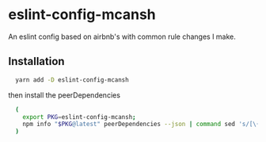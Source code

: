 # eslint-config-mcansh

An eslint config based on airbnb's with common rule changes I make.

## Installation

```bash
  yarn add -D eslint-config-mcansh
```

then install the peerDependencies

```bash
  (
    export PKG=eslint-config-mcansh;
    npm info "$PKG@latest" peerDependencies --json | command sed 's/[\{\},]//g ; s/: /@/g' | xargs yarn add -D "$PKG@latest"
  )
```
